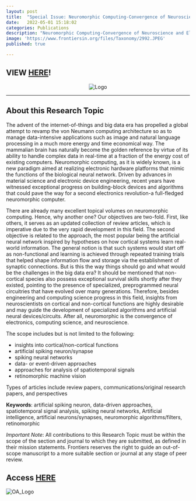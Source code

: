 ```yaml
---
layout: post
title:  "Special Issue: Neuromorphic Computing-Convergence of Neuroscience and Electronics"
date:   2022-05-01 15:18:02
categories: Publications
description: "Neuromorphic Computing-Convergence of Neuroscience and Electronics"
image: 'https://www.frontiersin.org/files/Taxonomy/2992.JPEG'
published: true

---
```


## VIEW [HERE](https://www.frontiersin.org/research-topics/31730/neuromorphic-computing-convergence-of-neuroscience-and-electronics)!

<p style="text-align:center"> 

<!-- <img src="https://3718aeafc638f96f5bd6-d4a9ca15fc46ba40e71f94dec0aad28c.ssl.cf1.rackcdn.com/journal-neuroscience.png" alt="OA_Logo"/> -->

<img src="https://www.frontiersin.org/files/Taxonomy/2992.JPEG" alt="Logo"/>
</p>

---

## About this Research Topic

The advent of the internet-of-things and big data era has propelled a global attempt to revamp the von Neumann computing architecture so as to manage data-intensive applications such as image and natural language processing in a much more energy and time economical way. The mammalian brain has naturally become the golden reference by virtue of its ability to handle complex data in real-time at a fraction of the energy cost of existing computers. Neuromorphic computing, as it is widely known, is a new paradigm aimed at realizing electronic hardware platforms that mimic the functions of the biological neural network. Driven by advances in material science and electronic device engineering, recent years have witnessed exceptional progress on building-block devices and algorithms that could pave the way for a second electronics revolution-a full-fledged neuromorphic computer.

There are already many excellent topical volumes on neuromorphic computing. Hence, why another one? Our objectives are two-fold. First, like others, it serves as an updated collection of review articles, which is imperative due to the very rapid development in this field. The second objective is related to the approach, the most popular being the artificial neural network inspired by hypotheses on how cortical systems learn real-world information. The general notion is that such systems would start off as non-functional and learning is achieved through repeated training trials that helped shape information flow and storage via the establishment of synaptic connections. But is this the way things should go and what would be the challenges in the big data era? It should be mentioned that non-cortical species also possess exceptional survival skills shortly after they existed, pointing to the presence of specialized, preprogrammed neural circuitries that have evolved over many generations. Therefore, besides engineering and computing science progress in this field, insights from neuroscientists on cortical and non-cortical functions are highly desirable and may guide the development of specialized algorithms and artificial neural devices/circuits. After all, neuromorphic is the convergence of electronics, computing science, and neuroscience.

The scope includes but is not limited to the following:
- insights into cortical/non-cortical functions
- artificial spiking neuron/synapse
- spiking neural networks
- data- or event-driven approaches
- approaches for analysis of spatiotemporal signals
- retinomorphic machine vision

Types of articles include review papers, communications/original research papers, and perspectives


**Keywords**: artificial spiking neuron, data-driven approaches, spatiotemporal signal analysis, spiking neural networks, Artificial intelligence, artificial neurons/synapses, neuromorphic algorithms/filters, retinomorphic


*Important Note*: All contributions to this Research Topic must be within the scope of the section and journal to which they are submitted, as defined in their mission statements. Frontiers reserves the right to guide an out-of-scope manuscript to a more suitable section or journal at any stage of peer review.

## Access [HERE](https://www.frontiersin.org/research-topics/31730/neuromorphic-computing-convergence-of-neuroscience-and-electronics)

<img src="https://3718aeafc638f96f5bd6-d4a9ca15fc46ba40e71f94dec0aad28c.ssl.cf1.rackcdn.com/journal-neuroscience.png" alt="OA_Logo"/>

